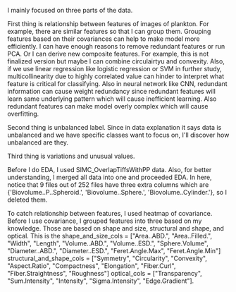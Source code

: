 I mainly focused on three parts of the data.

First thing is relationship between features of images of plankton. For example, there are similar features so that I can group them. 
Grouping features based on their covariances can help to make model more efficiently. I can have enough reasons to remove redundant features or run PCA. 
Or I can derive new composite features. For example, this is not finalized version but maybe I can combine circulairtyu and convexity.
Also, if we use linear regression like logistic regression or SVM in further study, multicollinearity due to highly correlated value can hinder to interpret what feature is critical for classifying. 
Also in neural network like CNN, redundant information can cause weight redundancy since redundant features will learn same underlying pattern which will cause inefficient learning. Also redundant features can make model overly complex which will cause overfitting. 

Second thing is unbalanced label. Since in data explanation it says data is unbalanced and we have specific classes want to focus on, I'll discover how unbalanced are they. 

Third thing is variations and unusual values. 

Before I do EDA, I used SIMC_OverlapTiffsWithPP data. Also, for better understanding, I merged all data into one and proceeded EDA.
In here, notice that 9 files out of 252 files have three extra columns which are {'Biovolume..P..Spheroid.', 'Biovolume..Sphere.', 'Biovolume..Cylinder.'}, so I deleted them.

To catch relationship between features, I used heatmap of covariance. Before I use covariance, I grouped features into three based on my knowledge. Those are based on shape and size, structural and shape, and optical. This is the 
shape_and_size_cols = ["Area..ABD.", "Area..Filled.", "Width", "Length", "Volume..ABD.", "Volume..ESD.", "Sphere.Volume", "Diameter..ABD.", "Diameter..ESD.", "Feret.Angle.Max", "Feret.Angle.Min"]
structural_and_shape_cols = ["Symmetry", "Circularity", "Convexity", "Aspect.Ratio", "Compactness", "Elongation", "Fiber.Curl", "Fiber.Straightness", "Roughness"]
optical_cols = ["Transparency", "Sum.Intensity", "Intensity", "Sigma.Intensity", "Edge.Gradient"].

